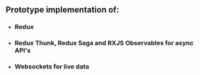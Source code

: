 ## Prototype implementation of:

* ### Redux

* ### Redux Thunk, Redux Saga and RXJS Observables for async API's

* ### Websockets for live data


